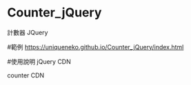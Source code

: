 # Counter_jQuery
計數器 JQuery

#範例
https://uniqueneko.github.io/Counter_jQuery/index.html

#使用說明
jQuery CDN
<script src="https://ajax.googleapis.com/ajax/libs/jquery/3.4.1/jquery.min.js"></script>

counter CDN
<script src="https://uniqueneko.github.io/Counter_jQuery/counter.js"></script>
